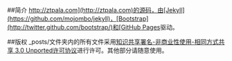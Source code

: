 ##简介
[http://ztpala.com](http://ztpala.com)的源码，由[Jekyll](https://github.com/mojombo/jekyll)，[Bootstrap](http://twitter.github.com/bootstrap/)和[GitHub Pages](http://pages.github.com/)驱动。

##版权
_posts/文件夹内的所有文件采用[知识共享署名-非商业性使用-相同方式共享 3.0 Unported许可协议](http://creativecommons.org/licenses/by-nc-sa/3.0/deed.zh)进行许可。其他部分请随意使用。